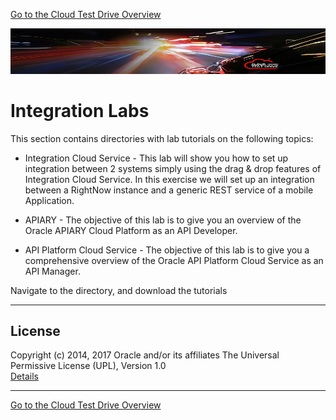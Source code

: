 [Go to the Cloud Test Drive Overview](../README.md)

![](../common/images/customer.logo2.png)

# Integration Labs #

This section contains directories with lab tutorials on the following topics:

+ Integration Cloud Service - This lab will show you how to set up integration between 2 systems simply using the drag & drop features of Integration Cloud Service. In this exercise we will set up an integration between a RightNow instance and a generic REST service of a mobile Application.

+ APIARY - The objective of this lab is to give you an overview of the Oracle APIARY Cloud Platform as an API Developer.

+ API Platform Cloud Service - The objective of this lab is to give you a comprehensive overview of the Oracle API Platform Cloud Service as an API Manager.



Navigate to the directory, and download the tutorials 



---

## License ##
Copyright (c) 2014, 2017 Oracle and/or its affiliates
The Universal Permissive License (UPL), Version 1.0   
[Details](../common/license.md)

---
[Go to the Cloud Test Drive Overview](../README.md)
